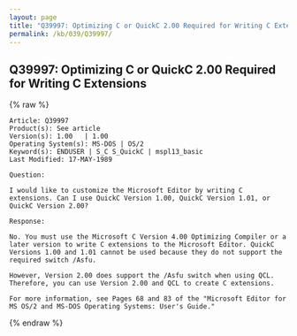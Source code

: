 ```yaml
---
layout: page
title: "Q39997: Optimizing C or QuickC 2.00 Required for Writing C Extensions"
permalink: /kb/039/Q39997/
---
```


## Q39997: Optimizing C or QuickC 2.00 Required for Writing C Extensions

{% raw %}

	Article: Q39997
	Product(s): See article
	Version(s): 1.00   | 1.00
	Operating System(s): MS-DOS | OS/2
	Keyword(s): ENDUSER | S_C S_QuickC | mspl13_basic
	Last Modified: 17-MAY-1989
	
	Question:
	
	I would like to customize the Microsoft Editor by writing C
	extensions. Can I use QuickC Version 1.00, QuickC Version 1.01, or
	QuickC Version 2.00?
	
	Response:
	
	No. You must use the Microsoft C Version 4.00 Optimizing Compiler or a
	later version to write C extensions to the Microsoft Editor. QuickC
	Versions 1.00 and 1.01 cannot be used because they do not support the
	required switch /Asfu.
	
	However, Version 2.00 does support the /Asfu switch when using QCL.
	Therefore, you can use Version 2.00 and QCL to create C extensions.
	
	For more information, see Pages 68 and 83 of the "Microsoft Editor for
	MS OS/2 and MS-DOS Operating Systems: User's Guide."

{% endraw %}
